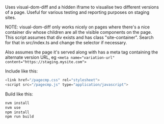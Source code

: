 Uses visual-dom-diff and a hidden iframe to visualise two different versions of a page. Useful for various testing and reporting purposes on staging sites.

NOTE: visual-dom-diff only works nicely on pages where there's a nice container div whose children are all the visible components on the page. This script assumes that div exists and has class "site-container". Search for that in src/index.ts and change the selector if necessary.

Also assumes the page it's served along with has a meta tag containing the alternate version URL, eg `<meta name="variation-url" content="https://staging.mysite.com">`

Include like this:

```javascript
<link href="/pagecmp.css" rel="stylesheet">
<script src="/pagecmp.js" type="application/javascript">
```

Build like this:

```bash
nvm install
nvm use
npm install
npm run build
```
